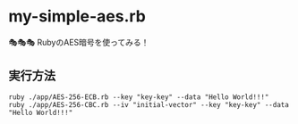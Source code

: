 # my-simple-aes.rb

🎭🎭🎭 RubyのAES暗号を使ってみる！  

## 実行方法

```shell
ruby ./app/AES-256-ECB.rb --key "key-key" --data "Hello World!!!"
ruby ./app/AES-256-CBC.rb --iv "initial-vector" --key "key-key" --data "Hello World!!!"
```
